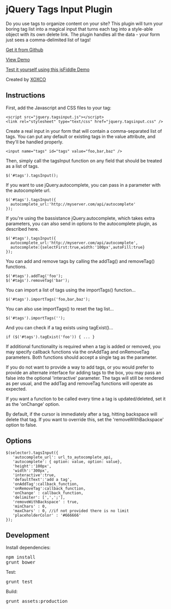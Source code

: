 # jQuery Tags Input Plugin

Do you use tags to organize content on your site?
This plugin will turn your boring tag list into a
magical input that turns each tag into a style-able
object with its own delete link. The plugin handles
all the data - your form just sees a comma-delimited
list of tags!

[Get it from Github](https://github.com/xoxco/jQuery-Tags-Input)

[View Demo](http://xoxco.com/projects/code/tagsinput/)

[Test it yourself using this jsFiddle Demo](http://jsfiddle.net/7aDak/)

Created by [XOXCO](http://xoxco.com)


## Instructions

First, add the Javascript and CSS files to your <head> tag:

	<script src="jquery.tagsinput.js"></script>
	<link rel="stylesheet" type="text/css" href="jquery.tagsinput.css" />

Create a real input in your form that will contain a comma-separated list of
tags. You can put any default or existing tags in the value attribute, and
they'll be handled properly.

	<input name="tags" id="tags" value="foo,bar,baz" />

Then, simply call the tagsInput function on any field that should be treated as
a list of tags.

	$('#tags').tagsInput();

If you want to use jQuery.autocomplete, you can pass in a parameter with the
autocomplete url.

	$('#tags').tagsInput({
	  autocomplete_url:'http://myserver.com/api/autocomplete'
	});

If you're using the bassistance jQuery.autocomplete, which takes extra
parameters, you can also send in options to the autocomplete plugin, as
described here.

	$('#tags').tagsInput({
	  autocomplete_url:'http://myserver.com/api/autocomplete',
	  autocomplete:{selectFirst:true,width:'100px',autoFill:true}
	});

You can add and remove tags by calling the addTag() and removeTag() functions.

	$('#tags').addTag('foo');
	$('#tags').removeTag('bar');

You can import a list of tags using the importTags() function...

	$('#tags').importTags('foo,bar,baz');

You can also use importTags() to reset the tag list...

	$('#tags').importTags('');

And you can check if a tag exists using tagExist()...

	if ($('#tags').tagExist('foo')) { ... }

If additional functionality is required when a tag is added or removed, you may
specify callback functions via the onAddTag and onRemoveTag parameters.  Both
functions should accept a single tag as the parameter.

If you do not want to provide a way to add tags, or you would prefer to provide
an alternate interface for adding tags to the box, you may pass an false into
the optional 'interactive' parameter. The tags will still be rendered as per
usual, and the addTag and removeTag functions will operate as expected.

If you want a function to be called every time a tag is updated/deleted, set it
as the 'onChange' option.

By default, if the cursor is immediately after a tag, hitting backspace will
delete that tag. If you want to override this, set the 'removeWithBackspace'
option to false.

## Options

	$(selector).tagsInput({
	   'autocomplete_url': url_to_autocomplete_api,
	   'autocomplete': { option: value, option: value},
	   'height':'100px',
	   'width':'300px',
	   'interactive':true,
	   'defaultText':'add a tag',
	   'onAddTag':callback_function,
	   'onRemoveTag':callback_function,
	   'onChange' : callback_function,
	   'delimiter': [',',';'],
	   'removeWithBackspace' : true,
	   'minChars' : 0,
	   'maxChars' : 0, //if not provided there is no limit
	   'placeholderColor' : '#666666'
	});

## Development
Install dependencies:
<pre>
npm install
grunt bower
</pre>
Test:
<pre>
grunt test
</pre>
Build:
<pre>
grunt assets:production
</pre>
